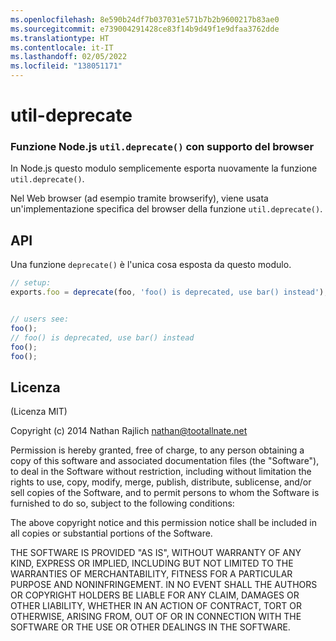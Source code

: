 ```yaml
---
ms.openlocfilehash: 8e590b24df7b037031e571b7b2b9600217b83ae0
ms.sourcegitcommit: e739004291428ce83f14b9d49f1e9dfaa3762dde
ms.translationtype: HT
ms.contentlocale: it-IT
ms.lasthandoff: 02/05/2022
ms.locfileid: "138051171"
---
```

<a name="util-deprecate"></a>util-deprecate
==============
### <a name="the-nodejs-utildeprecate-function-with-browser-support"></a>Funzione Node.js `util.deprecate()` con supporto del browser

In Node.js questo modulo semplicemente esporta nuovamente la funzione `util.deprecate()`.

Nel Web browser (ad esempio tramite browserify), viene usata un'implementazione specifica del browser della funzione `util.deprecate()`.


## <a name="api"></a>API

Una funzione `deprecate()` è l'unica cosa esposta da questo modulo.

``` javascript
// setup:
exports.foo = deprecate(foo, 'foo() is deprecated, use bar() instead');


// users see:
foo();
// foo() is deprecated, use bar() instead
foo();
foo();
```


## <a name="license"></a>Licenza

(Licenza MIT)

Copyright (c) 2014 Nathan Rajlich <nathan@tootallnate.net>

Permission is hereby granted, free of charge, to any person obtaining a copy of this software and associated documentation files (the "Software"), to deal in the Software without restriction, including without limitation the rights to use, copy, modify, merge, publish, distribute, sublicense, and/or sell copies of the Software, and to permit persons to whom the Software is furnished to do so, subject to the following conditions:

The above copyright notice and this permission notice shall be included in all copies or substantial portions of the Software.

THE SOFTWARE IS PROVIDED "AS IS", WITHOUT WARRANTY OF ANY KIND, EXPRESS OR IMPLIED, INCLUDING BUT NOT LIMITED TO THE WARRANTIES OF MERCHANTABILITY, FITNESS FOR A PARTICULAR PURPOSE AND NONINFRINGEMENT. IN NO EVENT SHALL THE AUTHORS OR COPYRIGHT HOLDERS BE LIABLE FOR ANY CLAIM, DAMAGES OR OTHER LIABILITY, WHETHER IN AN ACTION OF CONTRACT, TORT OR OTHERWISE, ARISING FROM, OUT OF OR IN CONNECTION WITH THE SOFTWARE OR THE USE OR OTHER DEALINGS IN THE SOFTWARE.
